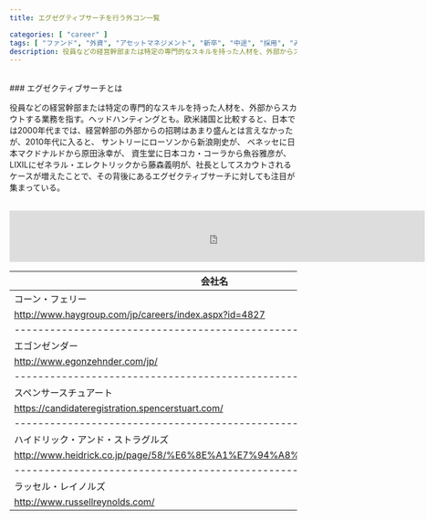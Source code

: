 ```yaml
---
title: エグゼグティブサーチを行う外コン一覧

categories: [ "career" ]
tags: [ "ファンド", "外資", "アセットマネジメント", "新卒", "中途", "採用", "みんな知らないすごい仕事" ]
description: 役員などの経営幹部または特定の専門的なスキルを持った人材を、外部からスカウトする業務を指すエグゼクティブサーチ。一回のディールで何億もの金が動く！？それはどこの会社なのか、今すぐチェック！
---
```


<br/>
### エグゼクティブサーチとは

役員などの経営幹部または特定の専門的なスキルを持った人材を、外部からスカウトする業務を指す。ヘッドハンティングとも。欧米諸国と比較すると、日本では2000年代までは、経営幹部の外部からの招聘はあまり盛んとは言えなかったが、2010年代に入ると、 サントリーにローソンから新浪剛史が、 ベネッセに日本マクドナルドから原田泳幸が、 資生堂に日本コカ・コーラから魚谷雅彦が、LIXILにゼネラル・エレクトリックから藤森義明が、社長としてスカウトされるケースが増えたことで、その背後にあるエグゼクティブサーチに対しても注目が集まっている。

<br/>

<iframe src="https://rcm-fe.amazon-adsystem.com/e/cm?o=9&p=48&l=ur1&category=watch&f=ifr&linkID=1dd1f5975395ce8e5859598a41ab6109&t=kumamon10a-22&tracking_id=kumamon10a-22" width="728" height="90" scrolling="no" border="0" marginwidth="0" style="border:none;" frameborder="0"></iframe>
<br/>



| 会社名                                                                                                          
|------------------------------------------------------|
| コーン・フェリー                                                      
| http://www.haygroup.com/jp/careers/index.aspx?id=4827                  |    
|------------------------------------------------------|
| エゴンゼンダー                                       
| http://www.egonzehnder.com/jp/                                         |
|------------------------------------------------------|
| スペンサースチュアート                               
| https://candidateregistration.spencerstuart.com/                       |
|------------------------------------------------------|
| ハイドリック・アンド・ストラグルズ                   
| http://www.heidrick.co.jp/page/58/%E6%8E%A1%E7%94%A8%E6%83%85%E5%A0%B1 |
|------------------------------------------------------|
| ラッセル・レイノルズ                                 
| http://www.russellreynolds.com/                                        |

<br/>
<br/>